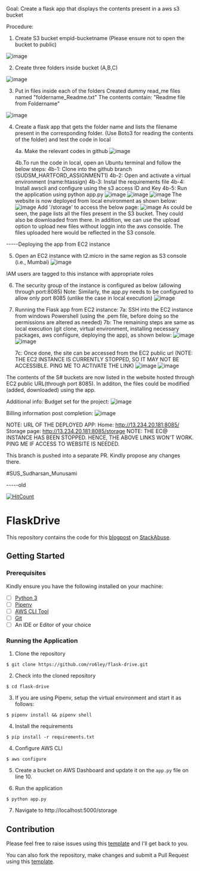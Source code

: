 Goal: 
Create a flask app that displays the contents present in a aws s3 bucket

Procedure:

1. Create S3 bucket empid-bucketname (Please ensure not to open the bucket to public)
    
![image](https://user-images.githubusercontent.com/82586609/115119072-4251de00-9fc4-11eb-8b55-3368a9c10939.png)

2. Create three folders inside bucket (A,B,C)

![image](https://user-images.githubusercontent.com/82586609/115119112-66adba80-9fc4-11eb-89cd-4e9fc3f79024.png)

3. Put in files inside each of the folders
    Created dummy read_me files named "foldername_Readme.txt"
    The contents contain: "Readme file from Foldername"
 
![image](https://user-images.githubusercontent.com/82586609/115119186-b3919100-9fc4-11eb-8d2a-81cd0ce0ff62.png)

4. Create a flask app that gets the folder name and lists the filename present in the corresponding folder. (Use Boto3 for reading the contents of the folder) and test the code in local
    
    4a. Make the relevant codes in github
    ![image](https://user-images.githubusercontent.com/82586609/115119273-2bf85200-9fc5-11eb-8ce7-29b2515b866d.png)
    
    4b.To run the code in local, open an Ubuntu terminal and follow the below steps:
        4b-1: Clone into the github branch (SUDSM_HARTFORD_ASSIGNMENT1)
        4b-2: Open and activate a virtual environment (name:htassign)
        4b-3: Instal the requirements file
        4b-4: Install awscli and configure using the s3 access ID and Key
        4b-5: Run the application using python app.py
        ![image](https://user-images.githubusercontent.com/82586609/115119361-93160680-9fc5-11eb-99ab-f3925441f530.png)
        ![image](https://user-images.githubusercontent.com/82586609/115119367-a0cb8c00-9fc5-11eb-8050-5dcf67bd17d6.png)
        ![image](https://user-images.githubusercontent.com/82586609/115119439-fa33bb00-9fc5-11eb-93c4-b27057a909c8.png)
    The website is now deployed from local environment as shown below:
    ![image](https://user-images.githubusercontent.com/82586609/115119488-35ce8500-9fc6-11eb-836d-5718dc879cf6.png)
    Add '/storage' to access the below page:
    ![image](https://user-images.githubusercontent.com/82586609/115119507-4ed73600-9fc6-11eb-8dfd-630dfe12475a.png)
    As could be seen, the page lists all the files present in the S3 bucket. They could also be downloaded from there. In addition, we can use the upload option to upload new files without loggin into the aws consolde. The files uploaded here would be reflected in the S3 console.
    
    
-----Deploying the app from EC2 instance

5. Open an EC2 instance with t2.micro in the same region as S3 console (i.e., Mumbai)
    ![image](https://user-images.githubusercontent.com/82586609/115119586-ce650500-9fc6-11eb-99af-8dff52766e23.png)

IAM users are tagged to this instance with appropriate roles

6. The security group of the instance is configured as below (allowing through port:8085)
    Note: Similarly, the app.py needs to be configured to allow only port 8085 (unlike the case in local execution)
    ![image](https://user-images.githubusercontent.com/82586609/115119620-02d8c100-9fc7-11eb-9c65-286779d30d55.png)

7. Running the Flask app from EC2 instance:
    7a: SSH into the EC2 instance from windows Powershell (using the .pem file, before doing so the permissions are altered as needed)
    7b: The remaining steps are same as local execution (git clone, virtual environment, installing necessary packages, aws confiigure, deploying the app), as shown below:
    ![image](https://user-images.githubusercontent.com/82586609/115119716-724eb080-9fc7-11eb-829b-53a0b6770365.png)
    ![image](https://user-images.githubusercontent.com/82586609/115119806-e4bf9080-9fc7-11eb-917f-8c42e5b7d51b.png)
    
    7c: Once done, the site can be accessed from the EC2 public url (NOTE: THE EC2 INSTANCE IS CURRENTLY STOPPED, SO IT MAY NOT BE ACCESSIBLE. PING ME TO ACTIVATE THE LINK)
    ![image](https://user-images.githubusercontent.com/82586609/115119847-19cbe300-9fc8-11eb-992d-742d0c8bd89e.png)
    ![image](https://user-images.githubusercontent.com/82586609/115119852-1f292d80-9fc8-11eb-9e77-994e11a45015.png)
    
The contents of the S# buckets are now listed in the website hosted through EC2 public URL(through port 8085). In additon, the files could be modified (added, downloaded) using the app.

Additional info:
Budget set for the project:
![image](https://user-images.githubusercontent.com/82586609/115120043-f2c1e100-9fc8-11eb-9f5a-560a20b440f7.png)

Billing information post completion:
![image](https://user-images.githubusercontent.com/82586609/115120074-26047000-9fc9-11eb-89fa-a229bbc7480f.png)

NOTE:
URL OF THE DEPLOYED APP: 
Home: http://13.234.20.181:8085/
Storage page: http://13.234.20.181:8085/storage
NOTE: THE EC@ INSTANCE HAS BEEN STOPPED. HENCE, THE ABOVE LINKS WON'T WORK. PING ME IF ACCESS TO WEBSITE IS NEEDED.

This branch is pushed into a separate PR. Kindly propose any changes there.
 
#SUS_Sudharsan_Munusami
 
 -----old

[![HitCount](http://hits.dwyl.io/ro6ley/flask-drive.svg)](http://hits.dwyl.io/ro6ley/flask-drive)

# FlaskDrive 

This repository contains the code for this [blogpost](https://stackabuse.com/file-management-with-aws-s3-python-and-flask/) on [StackAbuse](https://stackabuse.com/).

## Getting Started

### Prerequisites

Kindly ensure you have the following installed on your machine:

- [ ] [Python 3](https://realpython.com/installing-python/)
- [ ] [Pipenv](https://pipenv.readthedocs.io/en/latest/#install-pipenv-today)
- [ ] [AWS CLI Tool](https://docs.aws.amazon.com/cli/latest/userguide/cli-chap-configure.html)
- [ ] [Git]()
- [ ] An IDE or Editor of your choice

### Running the Application

1. Clone the repository
```
$ git clone https://github.com/ro6ley/flask-drive.git
```

2. Check into the cloned repository
```
$ cd flask-drive
```

3. If you are using Pipenv, setup the virtual environment and start it as follows:
```
$ pipenv install && pipenv shell
```

4. Install the requirements
```
$ pip install -r requirements.txt
```

4. Configure AWS CLI
```
$ aws configure
```

5. Create a bucket on AWS Dashboard and update it on the `app.py` file on line 10.

6. Run the application
```
$ python app.py
```

7. Navigate to http://localhost:5000/storage

## Contribution

Please feel free to raise issues using this [template](./.github/ISSUE_TEMPLATE.md) and I'll get back to you.

You can also fork the repository, make changes and submit a Pull Request using this [template](./.github/PULL_REQUEST_TEMPLATE.md).
